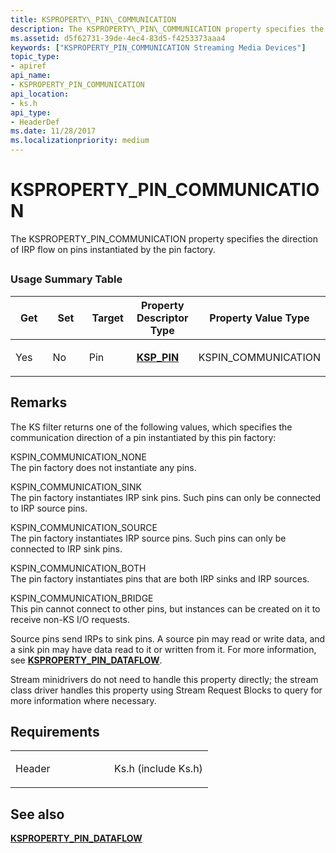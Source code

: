 ```yaml
---
title: KSPROPERTY\_PIN\_COMMUNICATION
description: The KSPROPERTY\_PIN\_COMMUNICATION property specifies the direction of IRP flow on pins instantiated by the pin factory.
ms.assetid: d5f62731-39de-4ec4-83d5-f4253373aaa4
keywords: ["KSPROPERTY_PIN_COMMUNICATION Streaming Media Devices"]
topic_type:
- apiref
api_name:
- KSPROPERTY_PIN_COMMUNICATION
api_location:
- ks.h
api_type:
- HeaderDef
ms.date: 11/28/2017
ms.localizationpriority: medium
---
```


# KSPROPERTY\_PIN\_COMMUNICATION


The KSPROPERTY\_PIN\_COMMUNICATION property specifies the direction of IRP flow on pins instantiated by the pin factory.

## <span id="ddk_ksproperty_pin_communication_ks"></span><span id="DDK_KSPROPERTY_PIN_COMMUNICATION_KS"></span>


### Usage Summary Table

<table>
<colgroup>
<col width="20%" />
<col width="20%" />
<col width="20%" />
<col width="20%" />
<col width="20%" />
</colgroup>
<thead>
<tr class="header">
<th>Get</th>
<th>Set</th>
<th>Target</th>
<th>Property Descriptor Type</th>
<th>Property Value Type</th>
</tr>
</thead>
<tbody>
<tr class="odd">
<td><p>Yes</p></td>
<td><p>No</p></td>
<td><p>Pin</p></td>
<td><p><a href="https://docs.microsoft.com/windows-hardware/drivers/ddi/ks/ns-ks-ksp_pin" data-raw-source="[&lt;strong&gt;KSP_PIN&lt;/strong&gt;](https://docs.microsoft.com/windows-hardware/drivers/ddi/ks/ns-ks-ksp_pin)"><strong>KSP_PIN</strong></a></p></td>
<td><p>KSPIN_COMMUNICATION</p></td>
</tr>
</tbody>
</table>

 

Remarks
-------

The KS filter returns one of the following values, which specifies the communication direction of a pin instantiated by this pin factory:

<span id="KSPIN_COMMUNICATION_NONE"></span><span id="kspin_communication_none"></span>KSPIN\_COMMUNICATION\_NONE  
The pin factory does not instantiate any pins.

<span id="KSPIN_COMMUNICATION_SINK"></span><span id="kspin_communication_sink"></span>KSPIN\_COMMUNICATION\_SINK  
The pin factory instantiates IRP sink pins. Such pins can only be connected to IRP source pins.

<span id="KSPIN_COMMUNICATION_SOURCE"></span><span id="kspin_communication_source"></span>KSPIN\_COMMUNICATION\_SOURCE  
The pin factory instantiates IRP source pins. Such pins can only be connected to IRP sink pins.

<span id="KSPIN_COMMUNICATION_BOTH"></span><span id="kspin_communication_both"></span>KSPIN\_COMMUNICATION\_BOTH  
The pin factory instantiates pins that are both IRP sinks and IRP sources.

<span id="KSPIN_COMMUNICATION_BRIDGE"></span><span id="kspin_communication_bridge"></span>KSPIN\_COMMUNICATION\_BRIDGE  
This pin cannot connect to other pins, but instances can be created on it to receive non-KS I/O requests.

Source pins send IRPs to sink pins. A source pin may read or write data, and a sink pin may have data read to it or written from it. For more information, see [**KSPROPERTY\_PIN\_DATAFLOW**](ksproperty-pin-dataflow.md).

Stream minidrivers do not need to handle this property directly; the stream class driver handles this property using Stream Request Blocks to query for more information where necessary.

Requirements
------------

<table>
<colgroup>
<col width="50%" />
<col width="50%" />
</colgroup>
<tbody>
<tr class="odd">
<td><p>Header</p></td>
<td>Ks.h (include Ks.h)</td>
</tr>
</tbody>
</table>

## See also


[**KSPROPERTY\_PIN\_DATAFLOW**](ksproperty-pin-dataflow.md)

 

 






